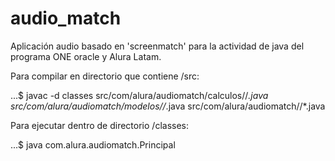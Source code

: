 # audio_match

Aplicación audio basado en 'screenmatch' para la actividad de java del programa ONE oracle y Alura Latam.

Para compilar en directorio que contiene /src:

...$ javac -d classes src/com/alura/audiomatch/calculos//*.java src/com/alura/audiomatch/modelos//*.java src/com/alura/audiomatch//*.java

Para ejecutar dentro de directorio /classes:

...$ java com.alura.audiomatch.Principal

